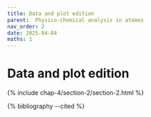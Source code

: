 ```yaml
---
title: Data and plot edition
parent:  Physico-chemical analysis in atomes
nav_order: 2
date: 2025-04-04
maths: 1
---
```


# Data and plot edition


{% include chap-4/section-2/section-2.html %}

{% bibliography --cited %}

